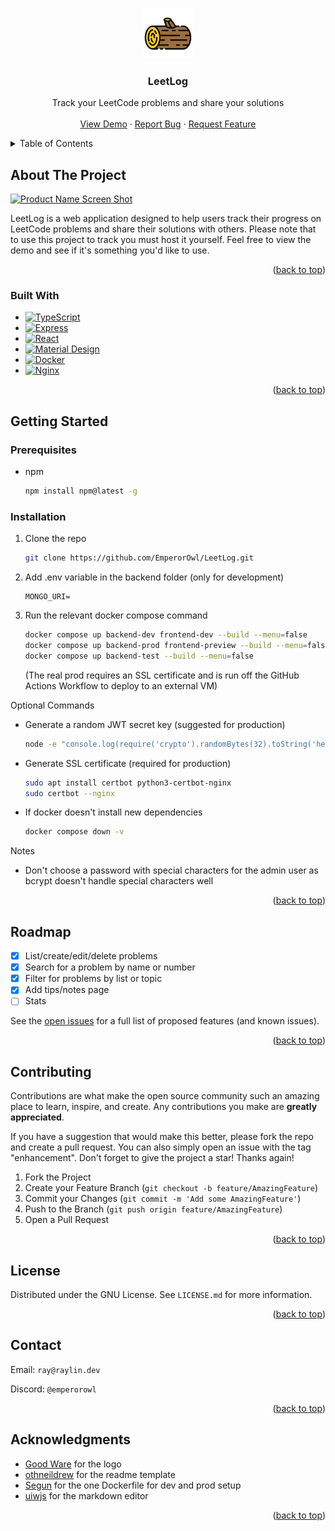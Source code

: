 <a id="readme-top"></a>



<!-- PROJECT LOGO -->
<br />
<div align="center">
  <a href="https://github.com/EmperorOwl/LeetLog">
    <img src="frontend/public/logo.png" alt="Logo" width="80" height="80">
  </a>

<h3 align="center">LeetLog</h3>

  <p align="center">
    Track your LeetCode problems and share your solutions
    <br />
    <br />
    <a href="https://app.raylin.dev/leetlog">View Demo</a>
    &middot;
    <a href="https://github.com/EmperorOwl/LeetLog/issues/new?labels=bug&template=bug-report---.md">Report Bug</a>
    &middot;
    <a href="https://github.com/EmperorOwl/LeetLog/issues/new?labels=enhancement&template=feature-request---.md">Request Feature</a>
  </p>
</div>



<!-- TABLE OF CONTENTS -->
<details>
  <summary>Table of Contents</summary>
  <ol>
    <li>
      <a href="#about-the-project">About The Project</a>
      <ul>
        <li><a href="#built-with">Built With</a></li>
      </ul>
    </li>
    <li>
      <a href="#getting-started">Getting Started</a>
      <ul>
        <li><a href="#prerequisites">Prerequisites</a></li>
        <li><a href="#installation">Installation</a></li>
      </ul>
    </li>
    <li><a href="#roadmap">Roadmap</a></li>
    <li><a href="#contributing">Contributing</a></li>
    <li><a href="#license">License</a></li>
    <li><a href="#contact">Contact</a></li>
    <li><a href="#acknowledgments">Acknowledgments</a></li>
  </ol>
</details>



<!-- ABOUT THE PROJECT -->

## About The Project

[![Product Name Screen Shot][product-screenshot]](https://app.raylin.dev/leetlog)

LeetLog is a web application designed to help users track their progress on LeetCode problems
and share their solutions with others. Please note that to use this project to track you must host it yourself.
Feel free to view the demo and see if it's something you'd like to use.

<p align="right">(<a href="#readme-top">back to top</a>)</p>

### Built With

* [![TypeScript][TypeScript]][TypeScript-url]
* [![Express][Express.js]][Express-url]
* [![React][React.js]][React-url]
* [![Material Design][Material-Design]][Material-Design-url]
* [![Docker][Docker]][Docker-url]
* [![Nginx][Nginx]][Nginx-url]

<p align="right">(<a href="#readme-top">back to top</a>)</p>



<!-- GETTING STARTED -->

## Getting Started

### Prerequisites

* npm
  ```sh
  npm install npm@latest -g
  ```

### Installation

1. Clone the repo
   ```sh
   git clone https://github.com/EmperorOwl/LeetLog.git
   ```
2. Add .env variable in the backend folder (only for development)
   ```text
   MONGO_URI=
   ```

3. Run the relevant docker compose command
   ```sh
   docker compose up backend-dev frontend-dev --build --menu=false
   docker compose up backend-prod frontend-preview --build --menu=false
   docker compose up backend-test --build --menu=false
   ```
   (The real prod requires an SSL certificate and is run off the GitHub Actions Workflow to deploy to an external VM)

Optional Commands

- Generate a random JWT secret key (suggested for production)
  ```sh
  node -e "console.log(require('crypto').randomBytes(32).toString('hex'))"
  ```

- Generate SSL certificate (required for production)
  ```sh
  sudo apt install certbot python3-certbot-nginx
  sudo certbot --nginx
  ```

- If docker doesn't install new dependencies
  ```sh
  docker compose down -v
  ```

Notes

- Don't choose a password with special characters for the admin user as bcrypt doesn't handle special characters well

<p align="right">(<a href="#readme-top">back to top</a>)</p>



<!-- ROADMAP -->

## Roadmap

- [x] List/create/edit/delete problems
- [x] Search for a problem by name or number
- [x] Filter for problems by list or topic
- [x] Add tips/notes page
- [ ] Stats

See the [open issues](https://github.com/EmperorOwl/LeetLog/issues) for a full list of proposed features (and known
issues).

<p align="right">(<a href="#readme-top">back to top</a>)</p>



<!-- CONTRIBUTING -->

## Contributing

Contributions are what make the open source community such an amazing place to learn, inspire, and create. Any
contributions you make are **greatly appreciated**.

If you have a suggestion that would make this better, please fork the repo and create a pull request. You can also
simply open an issue with the tag "enhancement".
Don't forget to give the project a star! Thanks again!

1. Fork the Project
2. Create your Feature Branch (`git checkout -b feature/AmazingFeature`)
3. Commit your Changes (`git commit -m 'Add some AmazingFeature'`)
4. Push to the Branch (`git push origin feature/AmazingFeature`)
5. Open a Pull Request

<p align="right">(<a href="#readme-top">back to top</a>)</p>



<!-- LICENSE -->

## License

Distributed under the GNU License. See `LICENSE.md` for more information.

<p align="right">(<a href="#readme-top">back to top</a>)</p>



<!-- CONTACT -->

## Contact

Email: `ray@raylin.dev`

Discord: `@emperorowl`

<p align="right">(<a href="#readme-top">back to top</a>)</p>



<!-- ACKNOWLEDGMENTS -->

## Acknowledgments

* [Good Ware](https://www.flaticon.com/free-icon/wood_2933617) for the logo
* [othneildrew](https://github.com/othneildrew) for the readme template
* [Segun](https://dev.to/massivebrains/use-same-dockerfile-for-dev-production-1l7f) for the one Dockerfile for dev and
  prod setup
* [uiwjs](https://github.com/uiwjs/react-md-editor) for the markdown editor

<p align="right">(<a href="#readme-top">back to top</a>)</p>



<!-- MARKDOWN LINKS & IMAGES -->
<!-- https://www.markdownguide.org/basic-syntax/#reference-style-links -->

[product-screenshot]: frontend/public/demo.gif

[TypeScript]: https://img.shields.io/badge/TypeScript-007ACC?style=for-the-badge&logo=typescript&logoColor=white

[TypeScript-url]: https://www.typescriptlang.org/

[Express.js]: https://img.shields.io/badge/Express-000000?style=for-the-badge&logo=express&logoColor=white

[Express-url]: https://expressjs.com/

[React.js]: https://img.shields.io/badge/React-20232A?style=for-the-badge&logo=react&logoColor=61DAFB

[React-url]: https://reactjs.org/

[Material-Design]: https://img.shields.io/badge/Material%20Design-757575?style=for-the-badge&logo=material-design&logoColor=white

[Material-Design-url]: https://material.io/

[Docker]: https://img.shields.io/badge/Docker-2496ED?style=for-the-badge&logo=docker&logoColor=white

[Docker-url]: https://www.docker.com/

[Nginx]: https://img.shields.io/badge/Nginx-009639?style=for-the-badge&logo=nginx&logoColor=white

[Nginx-url]: https://www.nginx.com/

